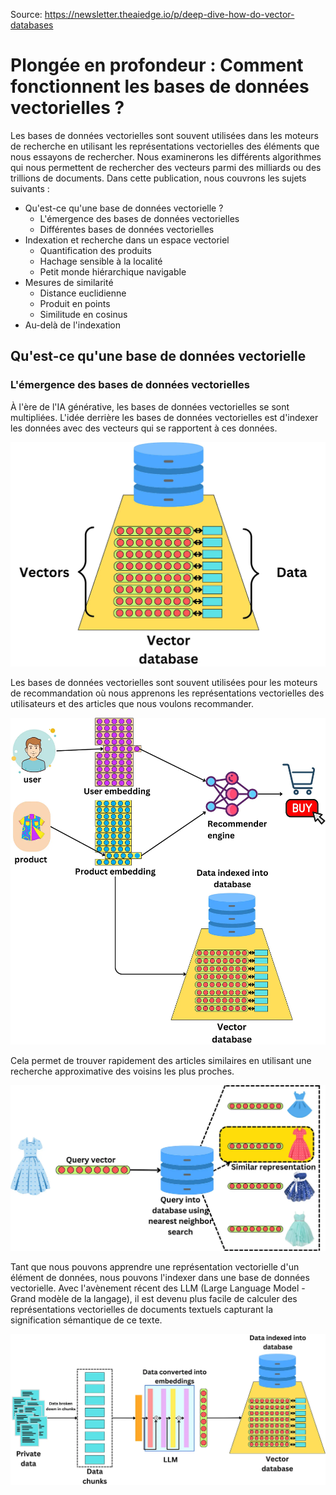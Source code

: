 Source: https://newsletter.theaiedge.io/p/deep-dive-how-do-vector-databases

# Plongée en profondeur : Comment fonctionnent les bases de données vectorielles ?

Les bases de données vectorielles sont souvent utilisées dans les moteurs de recherche en utilisant les représentations vectorielles des éléments que nous essayons de rechercher. Nous examinerons les différents algorithmes qui nous permettent de rechercher des vecteurs parmi des milliards ou des trillions de documents. Dans cette publication, nous couvrons les sujets suivants :  

- Qu'est-ce qu'une base de données vectorielle ?
  - L'émergence des bases de données vectorielles
  - Différentes bases de données vectorielles
- Indexation et recherche dans un espace vectoriel
  - Quantification des produits
  - Hachage sensible à la localité
  - Petit monde hiérarchique navigable
- Mesures de similarité
  - Distance euclidienne
  - Produit en points
  - Similitude en cosinus
- Au-delà de l'indexation

## Qu'est-ce qu'une base de données vectorielle
### L'émergence des bases de données vectorielles

À l'ère de l'IA générative, les bases de données vectorielles se sont multipliées. L'idée derrière les bases de données vectorielles est d'indexer les données avec des vecteurs qui se rapportent à ces données.

![Base de données vectorielle - Schéma 1](img/bdd-vectorielle-schema-1.webp)

Les bases de données vectorielles sont souvent utilisées pour les moteurs de recommandation où nous apprenons les représentations vectorielles des utilisateurs et des articles que nous voulons recommander.

![Base de données vectorielle - Moteur de recommendations](img/bdd-vectorielle-moteur-recommendations.webp)

Cela permet de trouver rapidement des articles similaires en utilisant une recherche approximative des voisins les plus proches.

![Base de données vectorielle - Recherche du voisin le plus proche](img/bdd-vectorielle-recherche-voisin-le-plus-proche.webp)

Tant que nous pouvons apprendre une représentation vectorielle d'un élément de données, nous pouvons l'indexer dans une base de données vectorielle. Avec l'avènement récent des LLM (Large Language Model - Grand modèle de la langage), il est devenu plus facile de calculer des représentations vectorielles de documents textuels capturant la signification sémantique de ce texte.

![Processus: données brutes -> morceaux de données -> LLM ->  Base de données  vectorielle ](img/bdd-vectorielle-from-data-to-chunks-to-llm-to-vector-db.webp)
